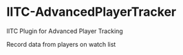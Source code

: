 # IITC-AdvancedPlayerTracker
IITC Plugin for Advanced Player Tracking

Record data from players on watch list
